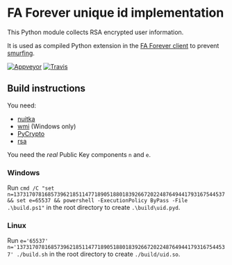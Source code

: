 # FA Forever unique id implementation

This Python module collects RSA encrypted user information.

It is used as compiled Python extension in the [FA Forever client](https://github.com/FAForever/client) to prevent [smurfing](http://www.urbandictionary.com/define.php?term=smurfing).

[![Appveyor](https://ci.appveyor.com/api/projects/status/m0m3tr7roo4d64cp?svg=true)](https://ci.appveyor.com/project/Sheeo/uid)
[![Travis](https://travis-ci.org/FAForever/uid.svg?branch=master)](https://travis-ci.org/FAForever/uid)

## Build instructions
You need:
* [nuitka](https://nuitka.net/)
* [wmi](https://pypi.python.org/pypi/WMI/) (Windows only)
* [PyCrypto](https://pypi.python.org/pypi/pycrypto)
* [rsa](https://pypi.python.org/pypi/rsa)

You need the _real_ Public Key components `n` and `e`.
### Windows
Run `cmd /C "set n=13731707816857396218511477189051880183926672022487649441793167544537 && set e=65537 && powershell -ExecutionPolicy ByPass -File .\build.ps1"` in the root directory to create `.\build\uid.pyd`.
### Linux
Run `e='65537' n='13731707816857396218511477189051880183926672022487649441793167544537' ./build.sh` in the root directory to create `./build/uid.so`.
